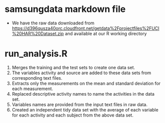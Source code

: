 # samsungdata markdown file

- We have the raw data downloaded from https://d396qusza40orc.cloudfront.net/getdata%2Fprojectfiles%2FUCI%20HAR%20Dataset.zip and available at our R working directory

# run_analysis.R

1. Merges the training and the test sets to create one data set. 
2. The variables activity and source are added to these data sets from corresponding text files.
3. Extracts only the measurements on the mean and standard deviation for each measurement.
4. Replaced descriptive activity names to name the activities in the data set.
5. Variables names are provided from the input text files in raw data.
6. Created an independent tidy data set with the average of each variable for each activity and each subject from the above data set.

